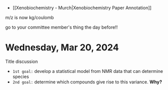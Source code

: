 - [[Xenobiochemistry - Murch|Xenobiochemistry Paper Annotation]]

m/z is now kg/coulomb

go to your committee member's thing the day before!!

# Wednesday, Mar 20, 2024

Title discussion

- `1st goal:` develop a statistical model from NMR data that can determine species 
- `2nd goal:` determine which compounds give rise to this variance. **Why?**
